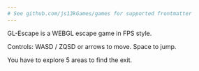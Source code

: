 ```yaml
---
# See github.com/js13kGames/games for supported frontmatter
---
```

GL-Escape is a WEBGL escape game in FPS style.

Controls:
WASD / ZQSD or arrows to move.
Space to jump.

You have to explore 5 areas to find the exit.